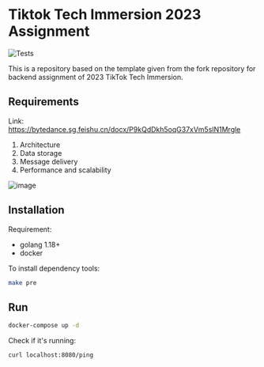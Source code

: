 # Tiktok Tech Immersion 2023 Assignment

![Tests](https://github.com/TikTokTechImmersion/assignment_demo_2023/actions/workflows/test.yml/badge.svg)

This is a repository based on the template given from the fork repository for backend assignment of 2023 TikTok Tech Immersion.

## Requirements
Link: https://bytedance.sg.feishu.cn/docx/P9kQdDkh5oqG37xVm5slN1Mrgle
1. Architecture
2. Data storage
3. Message delivery
4. Performance and scalability


![image](https://github.com/bennfsx/tiktok-tech-immersion-2023/assets/44813216/7a6a3e40-f0f5-462e-8910-978d0c2b02ea)

## Installation

Requirement:

- golang 1.18+
- docker

To install dependency tools:

```bash
make pre
```

## Run

```bash
docker-compose up -d
```

Check if it's running:

```bash
curl localhost:8080/ping
```
